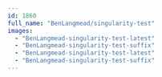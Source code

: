 ```yaml
---
id: 1860
full_name: "BenLangmead/singularity-test"
images: 
  - "BenLangmead-singularity-test-latest"
  - "BenLangmead-singularity-test-suffix"
  - "BenLangmead-singularity-test-latest"
  - "BenLangmead-singularity-test-suffix"
---
```

